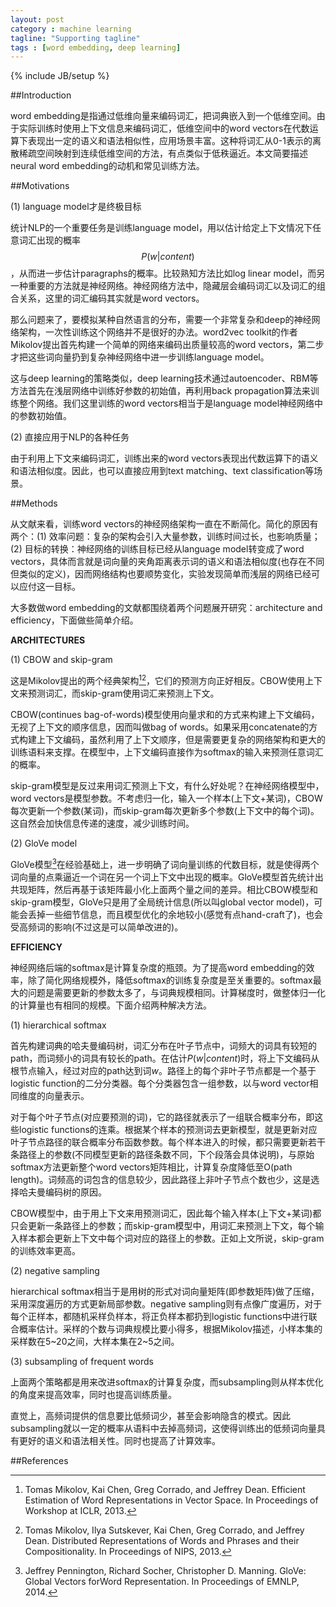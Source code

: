 ```yaml
---
layout: post
category : machine learning
tagline: "Supporting tagline"
tags : [word embedding, deep learning]
---
```

{% include JB/setup %}

##Introduction

word embedding是指通过低维向量来编码词汇，把词典嵌入到一个低维空间。由于实际训练时使用上下文信息来编码词汇，低维空间中的word vectors在代数运算下表现出一定的语义和语法相似性，应用场景丰富。这种将词汇从0-1表示的离散稀疏空间映射到连续低维空间的方法，有点类似于低秩逼近。本文简要描述neural word embedding的动机和常见训练方法。

##Motivations

(1) language model才是终极目标

统计NLP的一个重要任务是训练language model，用以估计给定上下文情况下任意词汇出现的概率$$P(w|content)$$，从而进一步估计paragraphs的概率。比较熟知方法比如log linear model，而另一种重要的方法就是神经网络。神经网络方法中，隐藏层会编码词汇以及词汇的组合关系，这里的词汇编码其实就是word vectors。

那么问题来了，要模拟某种自然语言的分布，需要一个非常复杂和deep的神经网络架构，一次性训练这个网络并不是很好的办法。word2vec toolkit的作者Mikolov提出首先构建一个简单的网络来编码出质量较高的word vectors，第二步才把这些词向量扔到复杂神经网络中进一步训练language model。

这与deep learning的策略类似，deep learning技术通过autoencoder、RBM等方法首先在浅层网络中训练好参数的初始值，再利用back propagation算法来训练整个网络。我们这里训练的word vectors相当于是language model神经网络中的参数初始值。

(2) 直接应用于NLP的各种任务

由于利用上下文来编码词汇，训练出来的word vectors表现出代数运算下的语义和语法相似度。因此，也可以直接应用到text matching、text classification等场景。

##Methods

从文献来看，训练word vectors的神经网络架构一直在不断简化。简化的原因有两个：(1) 效率问题：复杂的架构会引入大量参数，训练时间过长，也影响质量；(2) 目标的转换：神经网络的训练目标已经从language model转变成了word vectors，具体而言就是词向量的夹角距离表示词的语义和语法相似度(也存在不同但类似的定义)，因而网络结构也要顺势变化，实验发现简单而浅层的网络已经可以应付这一目标。

大多数做word embedding的文献都围绕着两个问题展开研究：architecture and efficiency，下面做些简单介绍。

**ARCHITECTURES**

(1) CBOW and skip-gram

这是Mikolov提出的两个经典架构[^1][^2]，它们的预测方向正好相反。CBOW使用上下文来预测词汇，而skip-gram使用词汇来预测上下文。

CBOW(continues bag-of-words)模型使用向量求和的方式来构建上下文编码，无视了上下文的顺序信息，因而叫做bag of words。如果采用concatenate的方式构建上下文编码，虽然利用了上下文顺序，但是需要更复杂的网络架构和更大的训练语料来支撑。在模型中，上下文编码直接作为softmax的输入来预测任意词汇的概率。

skip-gram模型是反过来用词汇预测上下文，有什么好处呢？在神经网络模型中，word vectors是模型参数。不考虑归一化，输入一个样本(上下文+某词)，CBOW每次更新一个参数(某词)，而skip-gram每次更新多个参数(上下文中的每个词)。这自然会加快信息传递的速度，减少训练时间。

(2) GloVe model

GloVe模型[^3]在经验基础上，进一步明确了词向量训练的代数目标，就是使得两个词向量的点乘逼近一个词在另一个词上下文中出现的概率。GloVe模型首先统计出共现矩阵，然后再基于该矩阵最小化上面两个量之间的差异。相比CBOW模型和skip-gram模型，GloVe只是用了全局统计信息(所以叫global vector model)，可能会丢掉一些细节信息，而且模型优化的余地较小(感觉有点hand-craft了)，也会受高频词的影响(不过这是可以简单改进的)。

**EFFICIENCY**

神经网络后端的softmax是计算复杂度的瓶颈。为了提高word embedding的效率，除了简化网络规模外，降低softmax的训练复杂度是至关重要的。softmax最大的问题是需要更新的参数太多了，与词典规模相同。计算梯度时，做整体归一化的计算量也有相同的规模。下面介绍两种解决方法。

(1) hierarchical softmax

首先构建词典的哈夫曼编码树，词汇分布在叶子节点中，词频大的词具有较短的path，而词频小的词具有较长的path。在估计$P(w|content)$时，将上下文编码从根节点输入，经过对应的path达到词$w$。路径上的每个非叶子节点都是一个基于logistic function的二分分类器。每个分类器包含一组参数，以与word vector相同维度的向量表示。

对于每个叶子节点(对应要预测的词)，它的路径就表示了一组联合概率分布，即这些logistic functions的连乘。根据某个样本的预测词去更新模型，就是更新对应叶子节点路径的联合概率分布函数参数。每个样本进入的时候，都只需要更新若干条路径上的参数(不同模型更新的路径条数不同，下个段落会具体说明)，与原始softmax方法更新整个word vectors矩阵相比，计算复杂度降低至O(path length)。词频高的词包含的信息较少，因此路径上非叶子节点个数也少，这是选择哈夫曼编码树的原因。

CBOW模型中，由于用上下文来用预测词汇，因此每个输入样本(上下文+某词)都只会更新一条路径上的参数；而skip-gram模型中，用词汇来预测上下文，每个输入样本都会更新上下文中每个词对应的路径上的参数。正如上文所说，skip-gram的训练效率更高。

(2) negative sampling

hierarchical softmax相当于是用树的形式对词向量矩阵(即参数矩阵)做了压缩，采用深度遍历的方式更新局部参数。negative sampling则有点像广度遍历，对于每个正样本，都随机采样负样本，将正负样本都扔到logistic functions中进行联合概率估计。采样的个数与词典规模比要小得多，根据Mikolov描述，小样本集的采样数在5~20之间，大样本集在2~5之间。

(3) subsampling of frequent words

上面两个策略都是用来改进softmax的计算复杂度，而subsampling则从样本优化的角度来提高效率，同时也提高训练质量。

直觉上，高频词提供的信息要比低频词少，甚至会影响隐含的模式。因此subsampling就以一定的概率从语料中去掉高频词，这使得训练出的低频词向量具有更好的语义和语法相关性。同时也提高了计算效率。

##References

[^1]: Tomas Mikolov, Kai Chen, Greg Corrado, and Jeffrey Dean. Efficient Estimation of Word Representations in Vector Space. In Proceedings of Workshop at ICLR, 2013.

[^2]: Tomas Mikolov, Ilya Sutskever, Kai Chen, Greg Corrado, and Jeffrey Dean. Distributed Representations of Words and Phrases and their Compositionality. In Proceedings of NIPS, 2013.

[^3]: Jeffrey Pennington, Richard Socher, Christopher D. Manning. GloVe: Global Vectors forWord Representation. In Proceedings of EMNLP, 2014.
